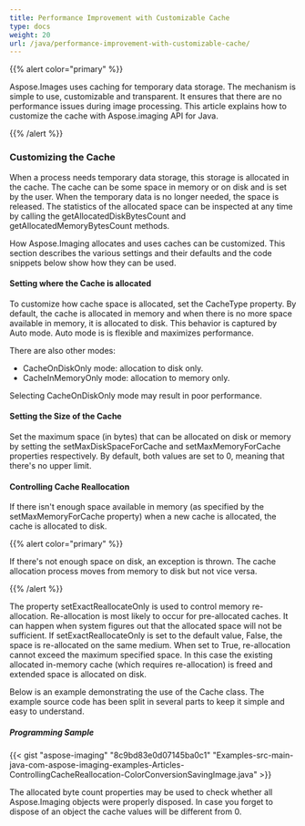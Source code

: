 ```yaml
---
title: Performance Improvement with Customizable Cache
type: docs
weight: 20
url: /java/performance-improvement-with-customizable-cache/
---
```


{{% alert color="primary" %}} 

Aspose.Images uses caching for temporary data storage. The mechanism is simple to use, customizable and transparent. It ensures that there are no performance issues during image processing. This article explains how to customize the cache with Aspose.imaging API for Java.

{{% /alert %}} 
### **Customizing the Cache**
When a process needs temporary data storage, this storage is allocated in the cache. The cache can be some space in memory or on disk and is set by the user. When the temporary data is no longer needed, the space is released. The statistics of the allocated space can be inspected at any time by calling the getAllocatedDiskBytesCount and getAllocatedMemoryBytesCount methods.

How Aspose.Imaging allocates and uses caches can be customized. This section describes the various settings and their defaults and the code snippets below show how they can be used.
#### **Setting where the Cache is allocated**
To customize how cache space is allocated, set the CacheType property. By default, the cache is allocated in memory and when there is no more space available in memory, it is allocated to disk. This behavior is captured by Auto mode. Auto mode is is flexible and maximizes performance.

There are also other modes:

- CacheOnDiskOnly mode: allocation to disk only.
- CacheInMemoryOnly mode: allocation to memory only.

Selecting CacheOnDiskOnly mode may result in poor performance.
#### **Setting the Size of the Cache**
Set the maximum space (in bytes) that can be allocated on disk or memory by setting the setMaxDiskSpaceForCache and setMaxMemoryForCache properties respectively. By default, both values are set to 0, meaning that there's no upper limit.
#### **Controlling Cache Reallocation**
If there isn't enough space available in memory (as specified by the setMaxMemoryForCache property) when a new cache is allocated, the cache is allocated to disk.

{{% alert color="primary" %}} 

If there's not enough space on disk, an exception is thrown. The cache allocation process moves from memory to disk but not vice versa.

{{% /alert %}} 

The property setExactReallocateOnly is used to control memory re-allocation. Re-allocation is most likely to occur for pre-allocated caches. It can happen when system figures out that the allocated space will not be sufficient. If setExactReallocateOnly is set to the default value, False, the space is re-allocated on the same medium. When set to True, re-allocation cannot exceed the maximum specified space. In this case the existing allocated in-memory cache (which requires re-allocation) is freed and extended space is allocated on disk.

Below is an example demonstrating the use of the Cache class. The example source code has been split in several parts to keep it simple and easy to understand.
##### **Programming Sample**
{{< gist "aspose-imaging" "8c9bd83e0d07145ba0c1" "Examples-src-main-java-com-aspose-imaging-examples-Articles-ControllingCacheReallocation-ColorConversionSavingImage.java" >}}

The allocated byte count properties may be used to check whether all Aspose.Imaging objects were properly disposed. In case you forget to dispose of an object the cache values will be different from 0.
